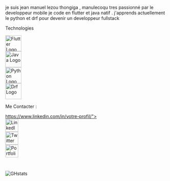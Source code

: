 je suis jean manuel lezou 
thongiga , manulecoqu
tres passionné par le developpeur mobile je code en flutter et java natif .
j'apprends actuellement le python et drf pour devenir un developpeur fullstack 


Technologies

<div style="display: flex; flex-direction: column; align-items: flex-start;">
  <img src="https://cdn.jsdelivr.net/gh/devicons/devicon@latest/icons/flutter/flutter-original.svg" alt="Flutter Logo" width="50"/>
  <img src="https://cdn.jsdelivr.net/gh/devicons/devicon@latest/icons/java/java-original.svg" alt="Java Logo" width="50"/>
  <img src="https://cdn.jsdelivr.net/gh/devicons/devicon@latest/icons/python/python-original.svg" alt="Python Logo" width="50"/>
  <img src="https://cdn.jsdelivr.net/gh/devicons/devicon@latest/icons/djangorest/djangorest-original.svg" alt="Drf Logo" width="50"/>
</div>




Me Contacter :
<div style="display: flex; flex-direction: column; align-items: flex-start;">
  <a href="

https://www.linkedin.com/in/votre-profil/">
    <img src="https://cdn.jsdelivr.net/npm/simple-icons@v9/icons/linkedin.svg" alt="LinkedIn" width="40"/>
  </a>
  <a href="https://twitter.com/votre-profil">
    <img src="https://cdn.jsdelivr.net/npm/simple-icons@v9/icons/x.svg" alt="Twitter" width="40"/>
  </a>
  <a href="https://votre-site.com">
    <img src="https://cdn.jsdelivr.net/npm/simple-icons@v9/icons/wordpress.svg" alt="Portfolio" width="40"/>
  </a>
</div>

![GHstats](https://github-readme-stats.vercel.app/api?username=manulecoqu&show_icons=true)
